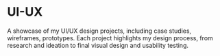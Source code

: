 # UI-UX
A showcase of my UI/UX design projects, including case studies, wireframes, prototypes. Each project highlights my design process, from research and ideation to final visual design and usability testing.
